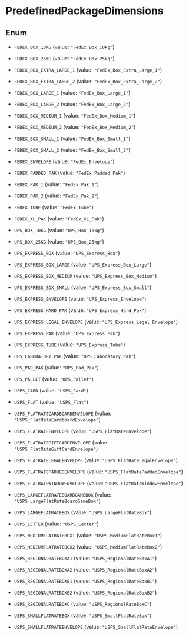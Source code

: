 
# PredefinedPackageDimensions

## Enum


* `FEDEX_BOX_10KG` (value: `"FedEx_Box_10kg"`)

* `FEDEX_BOX_25KG` (value: `"FedEx_Box_25kg"`)

* `FEDEX_BOX_EXTRA_LARGE_1` (value: `"FedEx_Box_Extra_Large_1"`)

* `FEDEX_BOX_EXTRA_LARGE_2` (value: `"FedEx_Box_Extra_Large_2"`)

* `FEDEX_BOX_LARGE_1` (value: `"FedEx_Box_Large_1"`)

* `FEDEX_BOX_LARGE_2` (value: `"FedEx_Box_Large_2"`)

* `FEDEX_BOX_MEDIUM_1` (value: `"FedEx_Box_Medium_1"`)

* `FEDEX_BOX_MEDIUM_2` (value: `"FedEx_Box_Medium_2"`)

* `FEDEX_BOX_SMALL_1` (value: `"FedEx_Box_Small_1"`)

* `FEDEX_BOX_SMALL_2` (value: `"FedEx_Box_Small_2"`)

* `FEDEX_ENVELOPE` (value: `"FedEx_Envelope"`)

* `FEDEX_PADDED_PAK` (value: `"FedEx_Padded_Pak"`)

* `FEDEX_PAK_1` (value: `"FedEx_Pak_1"`)

* `FEDEX_PAK_2` (value: `"FedEx_Pak_2"`)

* `FEDEX_TUBE` (value: `"FedEx_Tube"`)

* `FEDEX_XL_PAK` (value: `"FedEx_XL_Pak"`)

* `UPS_BOX_10KG` (value: `"UPS_Box_10kg"`)

* `UPS_BOX_25KG` (value: `"UPS_Box_25kg"`)

* `UPS_EXPRESS_BOX` (value: `"UPS_Express_Box"`)

* `UPS_EXPRESS_BOX_LARGE` (value: `"UPS_Express_Box_Large"`)

* `UPS_EXPRESS_BOX_MEDIUM` (value: `"UPS_Express_Box_Medium"`)

* `UPS_EXPRESS_BOX_SMALL` (value: `"UPS_Express_Box_Small"`)

* `UPS_EXPRESS_ENVELOPE` (value: `"UPS_Express_Envelope"`)

* `UPS_EXPRESS_HARD_PAK` (value: `"UPS_Express_Hard_Pak"`)

* `UPS_EXPRESS_LEGAL_ENVELOPE` (value: `"UPS_Express_Legal_Envelope"`)

* `UPS_EXPRESS_PAK` (value: `"UPS_Express_Pak"`)

* `UPS_EXPRESS_TUBE` (value: `"UPS_Express_Tube"`)

* `UPS_LABORATORY_PAK` (value: `"UPS_Laboratory_Pak"`)

* `UPS_PAD_PAK` (value: `"UPS_Pad_Pak"`)

* `UPS_PALLET` (value: `"UPS_Pallet"`)

* `USPS_CARD` (value: `"USPS_Card"`)

* `USPS_FLAT` (value: `"USPS_Flat"`)

* `USPS_FLATRATECARDBOARDENVELOPE` (value: `"USPS_FlatRateCardboardEnvelope"`)

* `USPS_FLATRATEENVELOPE` (value: `"USPS_FlatRateEnvelope"`)

* `USPS_FLATRATEGIFTCARDENVELOPE` (value: `"USPS_FlatRateGiftCardEnvelope"`)

* `USPS_FLATRATELEGALENVELOPE` (value: `"USPS_FlatRateLegalEnvelope"`)

* `USPS_FLATRATEPADDEDENVELOPE` (value: `"USPS_FlatRatePaddedEnvelope"`)

* `USPS_FLATRATEWINDOWENVELOPE` (value: `"USPS_FlatRateWindowEnvelope"`)

* `USPS_LARGEFLATRATEBOARDGAMEBOX` (value: `"USPS_LargeFlatRateBoardGameBox"`)

* `USPS_LARGEFLATRATEBOX` (value: `"USPS_LargeFlatRateBox"`)

* `USPS_LETTER` (value: `"USPS_Letter"`)

* `USPS_MEDIUMFLATRATEBOX1` (value: `"USPS_MediumFlatRateBox1"`)

* `USPS_MEDIUMFLATRATEBOX2` (value: `"USPS_MediumFlatRateBox2"`)

* `USPS_REGIONALRATEBOXA1` (value: `"USPS_RegionalRateBoxA1"`)

* `USPS_REGIONALRATEBOXA2` (value: `"USPS_RegionalRateBoxA2"`)

* `USPS_REGIONALRATEBOXB1` (value: `"USPS_RegionalRateBoxB1"`)

* `USPS_REGIONALRATEBOXB2` (value: `"USPS_RegionalRateBoxB2"`)

* `USPS_REGIONALRATEBOXC` (value: `"USPS_RegionalRateBoxC"`)

* `USPS_SMALLFLATRATEBOX` (value: `"USPS_SmallFlatRateBox"`)

* `USPS_SMALLFLATRATEENVELOPE` (value: `"USPS_SmallFlatRateEnvelope"`)



